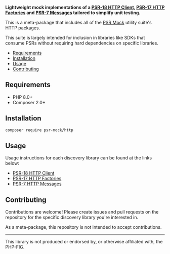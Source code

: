 **Lightweight mock implementations of a [PSR-18 HTTP Client](https://www.php-fig.org/psr/psr-18/), [PSR-17 HTTP Factories](https://www.php-fig.org/psr/psr-17/) and [PSR-7 Messages](https://www.php-fig.org/psr/psr-7/) tailored to simplify unit testing.**

This is a meta-package that includes all of the [PSR Mock](https://github.com/psr-mock) utility suite's HTTP packages.

This suite is largely intended for inclusion in libraries like SDKs that consume PSRs without requiring hard dependencies on specific libraries.

-   [Requirements](#requirements)
-   [Installation](#installation)
-   [Usage](#usage)
-   [Contributing](#contributing)

## Requirements

-   PHP 8.0+
-   Composer 2.0+

## Installation

```bash
composer require psr-mock/http
```

## Usage

Usage instructions for each discovery library can be found at the links below:

-   [PSR-18 HTTP Client](https://github.com/psr-mock/http-client-implementation)
-   [PSR-17 HTTP Factories](https://github.com/psr-mock/http-factory-implementation)
-   [PSR-7 HTTP Messages](https://github.com/psr-mock/http-message-implementation)

## Contributing

Contributions are welcome! Please create issues and pull requests on the repository for the specific discovery library you're interested in.

As a meta-package, this repository is not intended to accept contributions.

---

This library is not produced or endorsed by, or otherwise affiliated with, the PHP-FIG.
